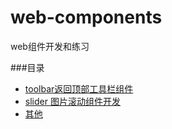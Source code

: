 # web-components

web组件开发和练习

###目录
* [toolbar返回顶部工具栏组件](/toolbar-demo)
* [slider 图片滚动组件开发](/slider)
* [其他](/README.md)

